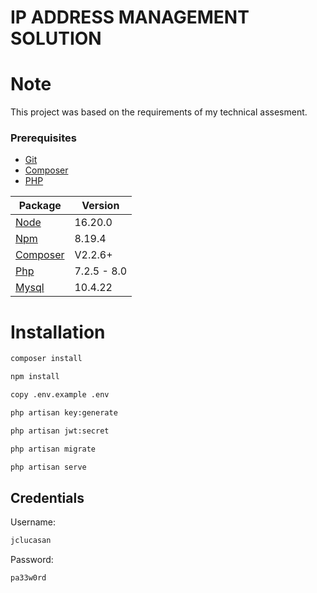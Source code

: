 # IP ADDRESS MANAGEMENT SOLUTION
 
# Note
This project was based on the requirements of my technical assesment.

### Prerequisites

- [Git](https://git-scm.com/)
- [Composer](https://getcomposer.org/)
- [PHP](https://www.php.net/)
  
Package | Version
--- | ---
[Node](https://nodejs.org/en/) | 16.20.0
[Npm](https://nodejs.org/en/)  | 8.19.4
[Composer](https://getcomposer.org/)  | V2.2.6+
[Php](https://www.php.net/)  | 7.2.5 - 8.0
[Mysql](https://www.mysql.com/)  |10.4.22

# Installation
 ```bash
composer install
```
```bash
npm install
```
```bash
copy .env.example .env
```
```bash
php artisan key:generate
```
```bash
php artisan jwt:secret
```
```bash
php artisan migrate
```
```bash
php artisan serve
```
## Credentials
Username: 
```bash 
jclucasan
```
Password: 
```bash
pa33w0rd

